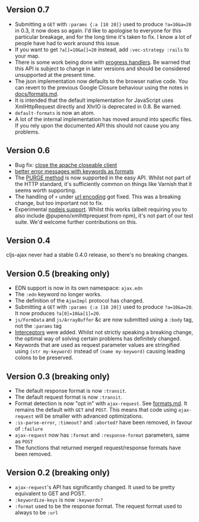 ## Version 0.7

* Submitting a `GET` with `:params {:a [10 20]}` used to produce `?a=10&a=20` in 0.3, it now does so again. I'd like to apologise to everyone for this particular breakage, and for the long time it's taken to fix. I know a lot of people have had to work around this issue.
* If you want to get `?a[]=10&a[]=20` instead, add `:vec-strategy :rails` to your map.
* There is some work being done with [progress handlers](https://github.com/JulianBirch/cljs-ajax/pull/183). Be warned that this API is subject to change in later versions and should be considered unsupported at the present time.
* The json implementation now defaults to the browser native code. You can revert to the previous Google Closure behaviour using the notes in [docs/formats.md](formats.md).
* It is intended that the default implementation for JavaScript uses XmlHttpRequest directly and XhrIO is deprecated in 0.8. Be warned. 
* `default-formats` is now an atom.
* A lot of the internal implementation has moved around into specific files. If you rely upon the documented API this should not cause you any problems.

## Version 0.6

- Bug fix: [close the apache closeable client](https://github.com/JulianBirch/cljs-ajax/pull/178)
- [better error messages with keywords as formats](https://github.com/JulianBirch/cljs-ajax/pull/161)
- The [PURGE method](https://github.com/JulianBirch/cljs-ajax/pull/169) is now supported in the easy API. Whilst not part of the HTTP standard, it's sufficiently common on things like Varnish that it seems worth supporting.
- The handling of `+` under [url encoding](https://github.com/JulianBirch/cljs-ajax/pull/163) got fixed. This was a breaking change, but too important not to fix.
- Experimental [nodejs support](https://github.com/JulianBirch/cljs-ajax/pull/166). Whilst this works (albeit requiring you to also include @pupeno/xmlhttprequest from npm), it's not part of our test suite. We'd welcome further contributions on this.

## Version 0.4

cljs-ajax never had a stable 0.4.0 release, so there's no breaking changes.

## Version 0.5 (breaking only)

* EDN support is now in its own namespace: `ajax.edn`
* The `:edn` keyword no longer works.
* The definition of the `AjaxImpl` protocol has changed.
* Submitting a `GET` with `:params {:a [10 20]}` used to produce `?a=10&a=20`. It now produces `?a[0]=10&a[1]=20`.
* `js/FormData` and `js/ArrayBuffer` &c are now submitted using a `:body` tag, not the `:params` tag
* [Interceptors](docs/interceptors.md) were added. Whilst not strictly speaking a breaking change, the optimal way of solving certain problems has definitely changed.
* Keywords that are used as request parameter values are stringified using `(str my-keyword)` instead of `(name my-keyword)` causing leading colons to be preserved.

## Version 0.3 (breaking only)

* The default response format is now `:transit`.
* The default request format is now `:transit`.
* Format detection is now "opt in" with `ajax-request`.  See [formats.md](docs/formats.md).  It remains the default with `GET` and `POST`.  This means that code using `ajax-request` will be smaller with advanced optimizations.
* `:is-parse-error`, `:timeout?` and `:aborted?` have been removed, in favour of `:failure`
* `ajax-request` now has `:format` and `:response-format` parameters, same as `POST`
* The functions that returned merged request/response formats have been removed.

## Version 0.2 (breaking only)

* `ajax-request`'s API has significantly changed.  It used to be pretty equivalent to GET and POST.
* `:keywordize-keys` is now `:keywords?`
* `:format` used to be the response format.  The request format used to always to be `:url`

